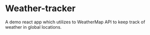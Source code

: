 # Weather-tracker
A demo react app which utilizes to WeatherMap API to keep track of weather in global locations.
